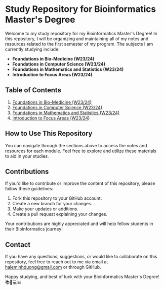 # Study Repository for Bioinformatics Master's Degree

Welcome to my study repository for my Bioinformatics Master's Degree! In this repository, I will be organizing and maintaining all of my notes and resources related to the first semester of my program. The subjects I am currently studying include:

- **Foundations in Bio-Medicine (W23/24)**
- **Foundations in Computer Science (W23/24)**
- **Foundations in Mathematics and Statistics (W23/24)**
- **Introduction to Focus Areas (W23/24)**

## Table of Contents

1. [Foundations in Bio-Medicine (W23/24)](Foundations%20in%20Bio-Medicine%20W23W24.md)
2. [Foundations in Computer Science (W23/24)](Foundations%20in%20Computer%20Science%20W23W24.md)
3. [Foundations in Mathematics and Statistics (W23/24)](Foundations%20in%20Math%20and%20Stats%20W23W24.md)
4. [Introduction to Focus Areas (W23/24)](Introduction%20to%20Focus%20Areas%20W23W24.md)


## How to Use This Repository

You can navigate through the sections above to access the notes and resources for each module. Feel free to explore and utilize these materials to aid in your studies.

## Contributions

If you'd like to contribute or improve the content of this repository, please follow these guidelines:

1. Fork this repository to your GitHub account.
2. Create a new branch for your changes.
3. Make your updates or additions.
4. Create a pull request explaining your changes.

Your contributions are highly appreciated and will help fellow students in their Bioinformatics journey!

## Contact

If you have any questions, suggestions, or would like to collaborate on this repository, feel free to reach out to me via email at [haleminhduong@gmail.com](mailto:haleminhduong@gmail.com) or through GitHub.

Happy studying, and best of luck with your Bioinformatics Master's Degree! 📚🔬💻📊
